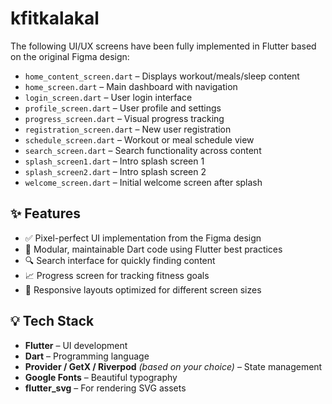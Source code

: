 # kfitkalakal

The following UI/UX screens have been fully implemented in Flutter based on the original Figma design:

- `home_content_screen.dart` – Displays workout/meals/sleep content
- `home_screen.dart` – Main dashboard with navigation
- `login_screen.dart` – User login interface
- `profile_screen.dart` – User profile and settings
- `progress_screen.dart` – Visual progress tracking
- `registration_screen.dart` – New user registration
- `schedule_screen.dart` – Workout or meal schedule view
- `search_screen.dart` – Search functionality across content
- `splash_screen1.dart` – Intro splash screen 1
- `splash_screen2.dart` – Intro splash screen 2
- `welcome_screen.dart` – Initial welcome screen after splash

## ✨ Features

- ✅ Pixel-perfect UI implementation from the Figma design
- 🎯 Modular, maintainable Dart code using Flutter best practices
- 🔍 Search interface for quickly finding content
- 📈 Progress screen for tracking fitness goals
- 📱 Responsive layouts optimized for different screen sizes

## 💡 Tech Stack

- **Flutter** – UI development
- **Dart** – Programming language
- **Provider / GetX / Riverpod** *(based on your choice)* – State management
- **Google Fonts** – Beautiful typography
- **flutter_svg** – For rendering SVG assets


